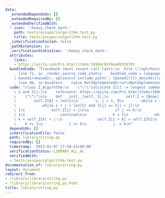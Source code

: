 ```yaml
---
data:
  _extendedDependsOn: []
  _extendedRequiredBy: []
  _extendedVerifiedWith:
  - icon: ':heavy_check_mark:'
    path: tests/yosupo/zalgorithm.test.py
    title: tests/yosupo/zalgorithm.test.py
  _isVerificationFailed: false
  _pathExtension: py
  _verificationStatusIcon: ':heavy_check_mark:'
  attributes:
    links:
    - https://qiita.com/Pro_ktmr/items/16904c9570aa0953bf05
  bundledCode: "Traceback (most recent call last):\n  File \"/opt/hostedtoolcache/PyPy/3.7.13/x64/site-packages/onlinejudge_verify/documentation/build.py\"\
    , line 71, in _render_source_code_stat\n    bundled_code = language.bundle(stat.path,\
    \ basedir=basedir, options={'include_paths': [basedir]}).decode()\n  File \"/opt/hostedtoolcache/PyPy/3.7.13/x64/site-packages/onlinejudge_verify/languages/python.py\"\
    , line 96, in bundle\n    raise NotImplementedError\nNotImplementedError\n"
  code: "class Z_Algorhthm:\n    \"\"\"calculate Z[i] := longest common prefix of\
    \ S and S[i:]\n    reference: https://qiita.com/Pro_ktmr/items/16904c9570aa0953bf05\n\
    \    \"\"\"\n\n    def __init__(self, S):\n        self.Z = [None] * len(S)\n\n\
    \        self.Z[0] = len(S)\n        i, j = 1, 0\n        while i < len(S):\n\
    \            while i + j < len(S) and S[j] == S[i + j]:\n                j +=\
    \ 1\n            self.Z[i] = j\n\n            if j == 0:\n                i +=\
    \ 1\n                continue\n\n            k = 1\n            while k < j and\
    \ k + self.Z[k] < j:\n                self.Z[i + k] = self.Z[k]\n            \
    \    k += 1\n            i += k\n            j -= k\n"
  dependsOn: []
  isVerificationFile: false
  path: library/string.py
  requiredBy: []
  timestamp: '2023-01-07 17:30:41+09:00'
  verificationStatus: LIBRARY_ALL_AC
  verifiedWith:
  - tests/yosupo/zalgorithm.test.py
documentation_of: library/string.py
layout: document
redirect_from:
- /library/library/string.py
- /library/library/string.py.html
title: library/string.py
---
```

